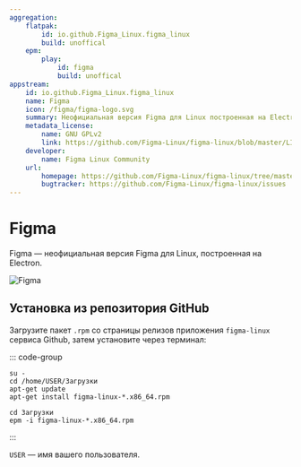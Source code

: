 ```yaml
---
aggregation:
    flatpak:
        id: io.github.Figma_Linux.figma_linux
        build: unoffical
    epm:
        play:
            id: figma
            build: unoffical
appstream:
    id: io.github.Figma_Linux.figma_linux
    name: Figma
    icon: /figma/figma-logo.svg
    summary: Неофициальная версия Figma для Linux построенная на Electron.
    metadata_license:
        name: GNU GPLv2
        link: https://github.com/Figma-Linux/figma-linux/blob/master/LICENSE
    developer:
        name: Figma Linux Community
    url:
        homepage: https://github.com/Figma-Linux/figma-linux/tree/master
        bugtracker: https://github.com/Figma-Linux/figma-linux/issues
---
```


# Figma

Figma — неофициальная версия Figma для Linux, построенная на Electron.

![Figma](/figma/figma-1.png)

<!--@include: @apps/_parts/install/content-flatpak.md-->
<!--@include: @apps/_parts/warns/unprivileged-spaces.md-->
<!--@include: @apps/_parts/install/content-epm-play.md-->

## Установка из репозитория GitHub

Загрузите пакет `.rpm` со страницы релизов приложения `figma-linux` сервиса Github, затем установите через терминал:

::: code-group

```shell[apt-get]
su -
cd /home/USER/Загрузки
apt-get update
apt-get install figma-linux-*.x86_64.rpm
```

```shell[epm]
сd Загрузки
epm -i figma-linux-*.x86_64.rpm
```

:::

`USER` — имя вашего пользователя.
